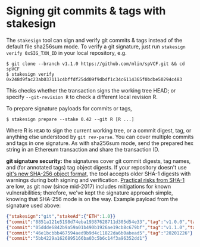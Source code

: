 # Signing git commits & tags with stakesign

The `stakesign` tool can sign and verify git commits & tags instead of the default file sha256sum mode. To verify a git signature, just run `stakesign verify 0xSIG_TXN_ID` in your local repository, e.g.

```
$ git clone --branch v1.1.0 https://github.com/mlin/spVCF.git && cd spVCF
$ stakesign verify 0x248d9fac23ab037111c4bffdf25dd09f9dbdf1c34c6114365f0bdbe50294c483
```

This checks whether the transaction signs the working tree HEAD; or specify `--git-revision R` to check a different local revision R.

To prepare signature payloads for commits or tags,

```
$ stakesign prepare --stake 0.42 --git R [R ...]
```

Where R is `HEAD` to sign the current working tree, or a commit digest, tag, or anything else understood by `git rev-parse`. You can cover multiple commits and tags in one signature. As with sha256sum mode, send the prepared hex string in an Ethereum transaction and share the transaction ID.

**git signature security:** the signatures cover git commit digests, tag names, and (for annotated tags) tag object digests. If your repository doesn't use [git's new SHA-256 object format](https://github.blog/2020-10-19-git-2-29-released/), the tool accepts older SHA-1 digests with warnings during both signing and verification. [Practical risks from SHA-1](https://git-scm.com/docs/hash-function-transition/) are low, as git now (since mid-2017) includes mitigations for known vulnerabilities; therefore, we've kept the signature approach simple, knowing that SHA-256 mode is on the way. Example payload from the signature used above:

```json
{"stakesign":"git","stakeAd":{"ETH":1.0}}
{"commit":"8851a121e5198d74eba19387628711d305d54e33","tag":"v1.0.0","tagObject":"5cfd7b363843ea6c208673b2b535a69327f2a62f"}
{"commit":"05ddde6842b9a59a01b490b1926ae19cb8c679bf","tag":"v1.1.0","tagObject":"0b3568bd20328ffe998a4f4b4e29e5e30418ce87"}
{"commit":"46e1bcbbb467594aed9b9d4c11822da6b0abead5","tag":"20201226"}
{"commit":"5bb4229a1626895166ba03c5b6c14f3a96352dd1"}
```
